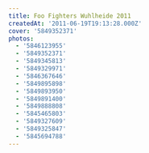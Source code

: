```yaml
---
title: Foo Fighters Wuhlheide 2011
createdAt: '2011-06-19T19:13:28.000Z'
cover: '5849352371'
photos:
  - '5846123955'
  - '5849352371'
  - '5849345813'
  - '5849329971'
  - '5846367646'
  - '5849895898'
  - '5849893950'
  - '5849891400'
  - '5849888808'
  - '5845465803'
  - '5849327609'
  - '5849325847'
  - '5845694788'
---
```


